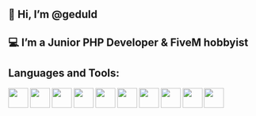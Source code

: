 <h2>👋 Hi, I’m @geduld </h2>

<h2> 💻 I’m a Junior PHP Developer & FiveM hobbyist </h2>

<h2> Languages and Tools: </h2>
<p>
<img src="https://cdn.jsdelivr.net/gh/devicons/devicon/icons/html5/html5-original.svg" width="40" height="40" style="max-width: 100%;">        
<img src="https://cdn.jsdelivr.net/gh/devicons/devicon/icons/css3/css3-original.svg" width="40" height="40" style="max-width: 100%;">
<img src="https://cdn.jsdelivr.net/gh/devicons/devicon/icons/tailwindcss/tailwindcss-original-wordmark.svg" width="40" height="40" style="max-width: 100%;">
<img src="https://cdn.jsdelivr.net/gh/devicons/devicon/icons/javascript/javascript-original.svg" width="40" height="40" style="max-width: 100%;">
<img src="https://cdn.jsdelivr.net/gh/devicons/devicon/icons/jquery/jquery-original-wordmark.svg" width="40" height="40" style="max-width: 100%;">
<img src="https://cdn.jsdelivr.net/gh/devicons/devicon/icons/lua/lua-original-wordmark.svg" width="40" height="40" style="max-width: 100%;">
<img src="https://cdn.jsdelivr.net/gh/devicons/devicon/icons/php/php-plain.svg" width="40" height="40" style="max-width: 100%;">
<img src="https://cdn.jsdelivr.net/gh/devicons/devicon/icons/mysql/mysql-original.svg" width="40" height="40" style="max-width: 100%;">
<img src="https://cdn.jsdelivr.net/gh/devicons/devicon/icons/laravel/laravel-plain.svg" width="40" height="40" style="max-width: 100%;">
<img src="https://cdn.jsdelivr.net/gh/devicons/devicon/icons/git/git-original.svg" width="40" height="40" style="max-width: 100%;">
</p>

   
          
            
          
          


